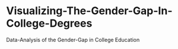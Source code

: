 # Visualizing-The-Gender-Gap-In-College-Degrees
Data-Analysis of the Gender-Gap in College Education
